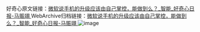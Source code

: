 好奇心原文链接：[微软说手机的升级应该由自己掌控，能做到么？_智能_好奇心日报-马赈翊 ](https://www.qdaily.com/articles/9695.html)
WebArchive归档链接：[微软说手机的升级应该由自己掌控，能做到么？_智能_好奇心日报-马赈翊 ](http://web.archive.org/web/20190623154810/https://www.qdaily.com/articles/9695.html)
![image](http://ww3.sinaimg.cn/large/007d5XDply1g3vganoh02j30u02hakjj)